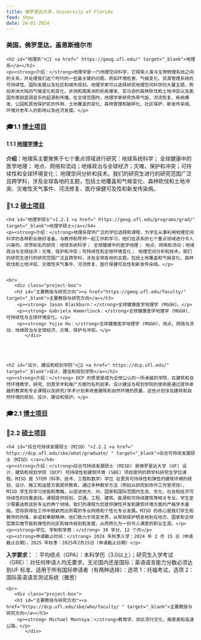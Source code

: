 ```yaml
---
title: 佛罗里达大学，University of Florida
feed: show
date: 24-01-2024
---
```


<html lang="zh">
<head>
    <meta charset="UTF-8">
    <title> 佛罗里达大学，University of Florida </title>
    <link rel="stylesheet" href="/assets/css/CSS.css">
</head>
<body>
    <h3>美国，佛罗里达，盖恩斯维尔市</h3>

 
    <h2 id="地理系">🏫1 <a href=" https://geog.ufl.edu/" target="_blank">地理系</a></h2>
    <p><strong>介绍：</strong>地理学是一门地理空间科学，它探索人类与生物物理系统之间的关系，并处理我们这个时代的一些最关键的问题，例如环境危害、气候变化、资源管理系统的可持续性、国际发展以及社区和城市规划。地理学家可以选择研究地理空间科学的大量主题，例如非洲大陆的气候变化和变化、非洲和南美洲的疟疾爆发、亚马逊的森林砍伐和土地冲突以及美国东南部蓝调音乐的起源和传播。在全球范围内，地理学家研究热带气旋、河流恢复、疾病爆发、公园和其他保护区的作用、土地覆盖的变化、森林管理和破碎化、社区保护、新发传染病、环境对老年人的影响以及经济发展。</p>

<h3 id="博士项目">🎓1.1 <a href=" https://geog.ufl.edu/programs/grad/ " target="_blank">博士项目</a></h3>
<h4 id="地理学博士">1.1.1 <a href=" https://geog.ufl.edu/programs/grad/" target="_blank">地理学博士</a></h4>
<p><strong>介绍：</strong>地理系主要聚焦于七个重点领域进行研究：地球系统科学； 全球健康中的医学地理； 地点、网络和流动；地缘政治与全球经济；灾难、保护和冲突；可持续性和全球环境变化； 地理空间分析和技术。我们的研究生进行的研究范围广泛且跨学科，涉及全球各地的主题，包括土地覆盖和气候变化、森林砍伐和土地冲突、灾难性天气事件、河流修复、医疗保健可及性和新发传染病。
</p>

<h3 id="硕士项目"> 📖1.2 <a href=" https://geog.ufl.edu/programs/grad/" target="_blank">硕士项目</a></h3>

    <h4 id="地理学硕士">1.2.1 <a href=" https://geog.ufl.edu/programs/grad/" target="_blank">地理学硕士</a></h4>
    <p><strong>介绍：</strong>地理系提供广泛的学位选择和课程，为学生从事利用地理空间科学的各种职业做好准备。与教师和导师一起工作和学习，他们在该系的七个重点领域进行令人兴奋的、世界知名的研究：地球系统科学； 全球健康中的医学地理； 地点、网络和流动；地缘政治与全球经济；灾难、保护和冲突；可持续性和全球环境变化； 地理空间分析和技术。我们的研究生进行的研究范围广泛且跨学科，涉及全球各地的主题，包括土地覆盖和气候变化、森林砍伐和土地冲突、灾难性天气事件、河流修复、医疗保健可及性和新发传染病。</p>
   
  
    <br>
       <div class="project-box">
       <h3 id="主要教授与研究方向"><a href="https://geog.ufl.edu/faculty/" target="_blank">主要教授与研究方向</a></h3>
        <p><strong> Jason Blackburn：</strong>全球健康医学地理学 (MGGH)。</p>
        <p><strong> Gabriela Hamerlinck：</strong>全球健康医学地理学 (MGGH)、可持续性与全球环境变化。</p>
        <p><strong> Yujie Hu：</strong>全球健康医学地理学 (MGGH)、地点、网络与流动、地缘政治与全球经济、灾难、保护与冲突。</p>
           </div>
<br>
    <br>

    <h2 id="设计、建设和规划学院">🏫2 <a href=" https://dcp.ufl.edu/" target="_blank">设计、建设和规划学院</a></h2>
    <p><strong>介绍：</strong> DCP 的愿景是成为全球公认的一所卓越的学院，在建筑和自然环境教学、研究、创意学术和推广方面均名列前茅。设计建设与规划学院的使命是通过提供卓越的教育和专业课程以及研究/学术计划来改善建筑和自然环境的质量，这些计划涉及建筑和自然环境的规划、设计、建设和保护。</p>

<h3 id="博士项目">🎓2.1 <a href=" https://dcp.ufl.edu/architecture/ph-d-in-architecture/ " target="_blank">博士项目</a></h3>


<h3 id="硕士项目"> 📖2.2 <a href=" " target="_blank">硕士项目</a></h3>

    <h4 id="综合可持续发展硕士（MISD）">2.2.1 <a href=" https://dcp.ufl.edu/sbe/what/graduate/ " target="_blank">综合可持续发展硕士（MISD）</a></h4>
    <p><strong>介绍：</strong>综合可持续发展硕士 (MISD) 是佛罗里达大学 (UF) 设计、建筑和规划学院 (DCP) 可持续性和建筑环境 (SBE) 项目提供的跨学科研究生学位课程。MISD 是 STEM（科学、技术、工程和数学）学位 在更具可持续性和弹性的建筑环境的规划、设计、施工和运营方面提供教育。通过多种教学方法（例如从研究到协作工作室项目），MISD 学生将学习技能和策略，以促进地方、州、国家和国际范围内生态、文化、社会和经济可持续性的四重底线。课程提供规划、交通、工程、建筑、能源和可持续建筑等相关专业。学生至少需要选修这些专业的两个领域。我们的课程为您提供弹性开发和建筑环境方面的严格学术基础，您将获得在工作中脱颖而出所需的专业网络和个性化专业发展。MISD 的核心是我们学生和教师的热情、承诺和奉献精神，他们致力于改变世界，从帮助保护栖息地到在地方、国家和全球层面实施节能和弹性的社区和城市规划和发展，从而转化为一份令人满意的职业生涯。</p>
    <p><strong>学位、学制和学费：</strong> 30 学分、12 个月</p>
    <p><strong>申请截止时间：</strong> 2024 年秋季入学：2024 年 2 月 15 日（申请截止日期），2025 年秋季：2025年2月15日（申请截止日期）</p>
<p><strong>入学要求：</strong> ：平均绩点（GPA）：本科学历（3.0以上）；研究生入学考试（GRE）：对任何申请人均无要求，无论国内还是国际；英语语言能力分数必须达到UF 标准，适用于所有国际申请者（有两种选择）：选项 1：托福考试，选项 2：国际英语语言测试系统（雅思）</p>

  
    <br>
       <div class="project-box">
       <h3 id="主要教授与研究方向"><a href="https://dcp.ufl.edu/sbe/who/faculty/ " target="_blank">主要教授与研究方向</a></h3>
        <p><strong> Michael Montoya：</strong>教育学、郊区流行文化、画意美和高速公路。</p>
           </div>
<br>
    <br>





  </body>
</html>

